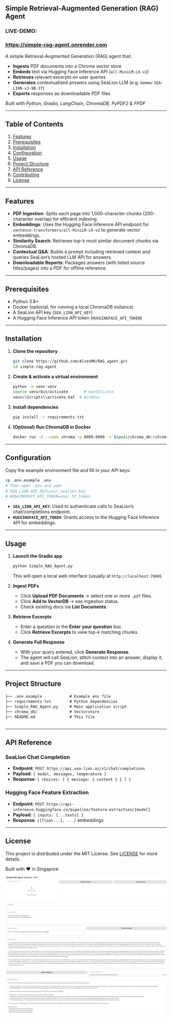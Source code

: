## Simple Retrieval-Augmented Generation (RAG) Agent 

### LIVE-DEMO: 
### https://simple-rag-agent.onrender.com

A simple Retrieval-Augmented Generation (RAG) agent that:

* **Ingests** PDF documents into a Chroma vector store
* **Embeds** text via Hugging Face Inference API (`all-MiniLM-L6-v2`)
* **Retrieves** relevant excerpts on user queries
* **Generates** contextualized answers using SeaLion LLM (e.g. `Gemma-SEA-LION-v3-9B-IT`)
* **Exports** responses as downloadable PDF files

*Built with Python, Gradio, LangChain, ChromaDB, PyPDF2 & FPDF*

---

## Table of Contents

1. [Features](#features)
2. [Prerequisites](#prerequisites)
3. [Installation](#installation)
4. [Configuration](#configuration)
5. [Usage](#usage)
6. [Project Structure](#project-structure)
7. [API Reference](#api-reference)
8. [Contributing](#contributing)
9. [License](#license)

---

## Features

* **PDF Ingestion**: Splits each page into 1,000-character chunks (200-character overlap) for efficient indexing.
* **Embeddings**: Uses the Hugging Face Inference API endpoint for `sentence-transformers/all-MiniLM-L6-v2` to generate vector embeddings.
* **Similarity Search**: Retrieves top-k most similar document chunks via ChromaDB.
* **Contextual Q\&A**: Builds a prompt including retrieved context and queries SeaLion’s hosted LLM API for answers.
* **Downloadable Reports**: Packages answers (with listed source titles/pages) into a PDF for offline reference.

---

## Prerequisites

* Python 3.8+
* Docker (optional, for running a local ChromaDB instance)
* A SeaLion API key (`SEA_LION_API_KEY`)
* A Hugging Face Inference API token (`HUGGINGFACE_API_TOKEN`)

---

## Installation

1. **Clone the repository**

   ```bash
   git clone https://github.com/AlvesMH/RAG_agent.git
   cd simple-rag-agent
   ```

2. **Create & activate a virtual environment**

   ```bash
   python -m venv venv
   source venv/bin/activate       # macOS/Linux
   venv\\Scripts\\activate.bat  # Windows
   ```

3. **Install dependencies**

   ```bash
   pip install -r requirements.txt
   ```

4. **(Optional) Run ChromaDB in Docker**

   ```bash
   docker run -d --name chroma -p 8000:8000 -v $(pwd)/chroma_db:/chroma chromadb/chromadb:latest
   ```

---

## Configuration

Copy the example environment file and fill in your API keys:

```bash
cp .env.example .env
# Then open .env and add:
# SEA_LION_API_KEY=your_sealion_key
# HUGGINGFACE_API_TOKEN=your_hf_token
```

* **`SEA_LION_API_KEY`**: Used to authenticate calls to SeaLion’s chat/completions endpoint.
* **`HUGGINGFACE_API_TOKEN`**: Grants access to the Hugging Face Inference API for embeddings.

---

## Usage

1. **Launch the Gradio app**

   ```bash
   python Simple_RAG_Agent.py
   ```

   This will open a local web interface (usually at `http://localhost:7860`).

2. **Ingest PDFs**

   * Click **Upload PDF Documents** → select one or more `.pdf` files.
   * Click **Add to VectorDB** → see ingestion status.
   * Check existing docs via **List Documents**.

3. **Retrieve Excerpts**

   * Enter a question in the **Enter your question** box.
   * Click **Retrieve Excerpts** to view top-k matching chunks.

4. **Generate Full Response**

   * With your query entered, click **Generate Response**.
   * The agent will call SeaLion, stitch context into an answer, display it, and save a PDF you can download.

---

## Project Structure

```
├── .env.example            # Example env file
├── requirements.txt        # Python dependencies
├── Simple_RAG_Agent.py     # Main application script
├── chroma_db/              # Vectorstore
├── README.md               # This file
               
```

---

## API Reference

### SeaLion Chat Completion

* **Endpoint**: `POST https://api.sea-lion.ai/v1/chat/completions`
* **Payload**: `{ model, messages, temperature }`
* **Response**: `{ choices: [ { message: { content } } ] }`

### Hugging Face Feature Extraction

* **Endpoint**: `POST https://api-inference.huggingface.co/pipeline/feature-extraction/{model}`
* **Payload**: `{ inputs: [...texts] }`
* **Response**: `[[float...], ...]` embeddings

---

## License

This project is distributed under the MIT License. See [LICENSE](LICENSE) for more details.

Built with ❤️ in Singapore

![Simple_RAG_Agent](img/Screenshot.jpg)
